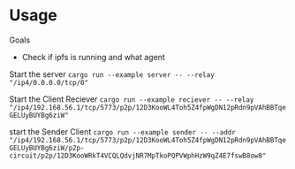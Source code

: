 

# Usage 

Goals
- Check if ipfs is running and what agent 

Start the server
```cargo run --example server -- --relay "/ip4/0.0.0.0/tcp/0"```

Start the Client Reciever
```cargo run --example reciever -- --relay "/ip4/192.168.56.1/tcp/5773/p2p/12D3KooWL4Toh5Z4fpWgDN12pRdn9pVAhBBTqeGELUyBUYBg6ziW"```


start the Sender Client
```cargo run --example sender -- --addr "/ip4/192.168.56.1/tcp/5773/p2p/12D3KooWL4Toh5Z4fpWgDN12pRdn9pVAhBBTqeGELUyBUYBg6ziW/p2p-circuit/p2p/12D3KooWRkT4VCQLQdvjNR7MpTkoPQPVWphHzW9qZ4E7fswB8ow8"```

